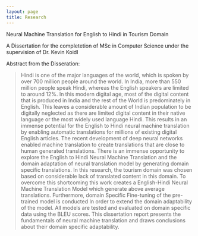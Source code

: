 ```yaml
---
layout: page
title: Research
---
```


Neural Machine Translation for English to Hindi in Tourism Domain 

A Dissertation for the completetion of MSc in Computer Science under the supervision of Dr. Kevin Koidl<br>

Abstract from the Disseration:

> Hindi is one of the major languages of the world, which is spoken by over 700 million people around the world. In India, more than 550 million people speak Hindi, whereas the English speakers are limited to around 12%. In this modern digital age, most of the digital content that is produced in India and the rest of the World is predominately in English. This leaves a considerable amount of Indian population to be digitally neglected as there are limited digital content in their native language or the most widely used language Hindi. This results in an immense potential for the English to Hindi neural machine translation by enabling automatic translations for millions of existing digital English articles. The recent development of deep neural networks enabled machine translation to create translations that are close to human generated translations. There is an immense opportunity to explore the English to Hindi Neural Machine Translation and the domain adaptation of neural translation model by generating domain specific translations. In this research, the tourism domain was chosen based on considerable lack of translated content in this domain. To overcome this shortcoming this work creates a English-Hindi Neural Machine Translation Model which generate above average translations. Furthermore, domain Specific Fine-tuning of the pre-trained model is conducted In order to extend the domain adaptability of the model. All models are tested and evaluated on domain specific data using the BLEU scores. This dissertation report presents the fundamentals of neural machine translation and draws conclusions about their domain specific adaptability.

